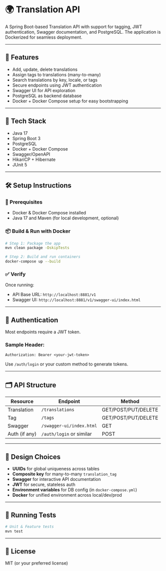# 🌍 Translation API

A Spring Boot-based Translation API with support for tagging, JWT authentication, Swagger documentation, and PostgreSQL. The application is Dockerized for seamless deployment.

---

## 🚀 Features

- Add, update, delete translations
- Assign tags to translations (many-to-many)
- Search translations by key, locale, or tags
- Secure endpoints using JWT authentication
- Swagger UI for API exploration
- PostgreSQL as backend database
- Docker + Docker Compose setup for easy bootstrapping

---

## 🧱 Tech Stack

- Java 17
- Spring Boot 3
- PostgreSQL
- Docker + Docker Compose
- Swagger/OpenAPI
- HikariCP + Hibernate
- JUnit 5

---

## 🛠️ Setup Instructions

### 🔧 Prerequisites

- Docker & Docker Compose installed
- Java 17 and Maven (for local development, optional)

### 📦 Build & Run with Docker

```bash
# Step 1: Package the app
mvn clean package -DskipTests

# Step 2: Build and run containers
docker-compose up --build
```

### ✅ Verify

Once running:

- API Base URL: `http://localhost:8881/v1`
- Swagger UI: `http://localhost:8881/v1/swagger-ui/index.html`

---

## 🔑 Authentication

Most endpoints require a JWT token.

### Sample Header:
```
Authorization: Bearer <your-jwt-token>
```

Use `/auth/login` or your custom method to generate tokens.

---

## 🗂️ API Structure

| Resource    | Endpoint                 | Method |
|-------------|--------------------------|--------|
| Translation | `/translations`          | GET/POST/PUT/DELETE |
| Tag         | `/tags`                  | GET/POST/PUT/DELETE |
| Swagger     | `/swagger-ui/index.html` | GET |
| Auth (if any)| `/auth/login` or similar | POST |

---

## 🧠 Design Choices

- **UUIDs** for global uniqueness across tables
- **Composite key** for many-to-many `translation_tag`
- **Swagger** for interactive API documentation
- **JWT** for secure, stateless auth
- **Environment variables** for DB config (in `docker-compose.yml`)
- **Docker** for unified environment across local/dev/prod

---

## 🧪 Running Tests

```bash
# Unit & Feature tests
mvn test
```

---

## 📝 License

MIT (or your preferred license)
